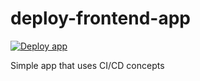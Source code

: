 # deploy-frontend-app
  
[![Deploy app](https://github.com/rafaelDev0ps/deploy-frontend-app/actions/workflows/pipeline.yml/badge.svg?branch=main)](https://github.com/rafaelDev0ps/deploy-frontend-app/actions/workflows/pipeline.yml)
  
Simple app that uses CI/CD concepts
